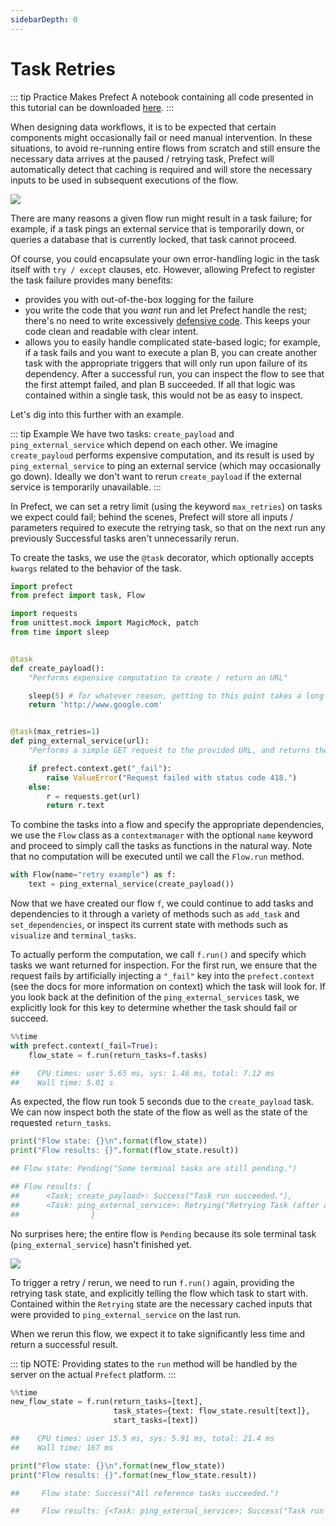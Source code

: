 ```yaml
---
sidebarDepth: 0
---
```


# Task Retries

::: tip Practice Makes Prefect
A notebook containing all code presented in this tutorial can be downloaded [here](/notebooks/task-retries.ipynb).
:::

When designing data workflows, it is to be expected that certain components might occasionally fail or need manual intervention.  In these situations, to avoid re-running entire flows from scratch and still ensure the necessary data arrives at the paused / retrying task, Prefect will automatically detect that caching is required and will store the necessary inputs to be used in subsequent executions of the flow.

<img src='/retry_success.png'>

There are many reasons a given flow run might result in a task failure; for example, if a task pings an external service that is temporarily down, or queries a database that is currently locked, that task cannot proceed.

Of course, you could encapsulate your own error-handling logic in the task itself with `try / except` clauses, etc. However, allowing Prefect to register the task failure provides many benefits:
- provides you with out-of-the-box logging for the failure
- you write the code that you _want_ run and let Prefect handle the rest; there's no need to write excessively [defensive code](https://en.wikipedia.org/wiki/Defensive_programming).  This keeps your code clean and readable with clear intent.
- allows you to easily handle complicated state-based logic; for example, if a task fails and you want to execute a plan B, you can create another task with the appropriate triggers that will only run upon failure of its dependency.  After a successful run, you can inspect the flow to see that the first attempt failed, and plan B succeeded. If all that logic was contained within a single task, this would not be as easy to inspect.

Let's dig into this further with an example.

::: tip Example
We have two tasks: `create_payload` and `ping_external_service` which depend on each other.  We imagine `create_payloud` performs expensive computation, and its result is used by `ping_external_service` to ping an external service (which may occasionally go down).  Ideally we don't want to rerun `create_payload` if the external service is temporarily unavailable.
:::

In Prefect, we can set a retry limit (using the keyword `max_retries`) on tasks we expect could fail; behind the scenes, Prefect will store all  inputs / parameters required to execute the retrying task, so that on the next run any previously Successful tasks aren't unnecessarily rerun.

To create the tasks, we use the `@task` decorator, which optionally accepts `kwargs` related to the behavior of the task.


```python
import prefect
from prefect import task, Flow

import requests
from unittest.mock import MagicMock, patch
from time import sleep


@task
def create_payload():
    "Performs expensive computation to create / return an URL"

    sleep(5) # for whatever reason, getting to this point takes a long time
    return 'http://www.google.com'


@task(max_retries=1)
def ping_external_service(url):
    "Performs a simple GET request to the provided URL, and returns the text of the response."

    if prefect.context.get("_fail"):
        raise ValueError("Request failed with status code 418.")
    else:
        r = requests.get(url)
        return r.text
```

To combine the tasks into a flow and specify the appropriate dependencies, we use the `Flow` class as a `contextmanager` with the optional `name` keyword and proceed to simply call the tasks as functions in the natural way.  Note that no computation will be executed until we call the `Flow.run` method.


```python
with Flow(name="retry example") as f:
    text = ping_external_service(create_payload())
```

Now that we have created our flow `f`, we could continue to add tasks and dependencies to it through a variety of methods such as `add_task` and `set_dependencies`, or inspect its current state with methods such as `visualize` and `terminal_tasks`.

To actually perform the computation, we call `f.run()` and specify which tasks we want returned for inspection.  For the first run, we ensure that the request fails by artificially injecting a `"_fail"` key into the `prefect.context` (see the docs for more information on context) which the task will look for.  If you look back at the definition of the `ping_external_services` task, we explicitly look for this key to determine whether the task should fail or succeed.


```python
%%time
with prefect.context(_fail=True):
    flow_state = f.run(return_tasks=f.tasks)

##    CPU times: user 5.65 ms, sys: 1.46 ms, total: 7.12 ms
##    Wall time: 5.01 s
```

As expected, the flow run took 5 seconds due to the `create_payload` task.  We can now inspect both the state of the flow as well as the state of the requested `return_tasks`.


```python
print("Flow state: {}\n".format(flow_state))
print("Flow results: {}".format(flow_state.result))

## Flow state: Pending("Some terminal tasks are still pending.")

## Flow results: {
##      <Task: create_payload>: Success("Task run succeeded."),
##      <Task: ping_external_service>: Retrying("Retrying Task (after attempt 1 of 2)")
##                }
```

No surprises here; the entire flow is `Pending` because its sole terminal task (`ping_external_service`) hasn't finished yet.

<img src='/retry.png'>

To trigger a retry / rerun, we need to run `f.run()` again, providing the retrying task state, and explicitly telling the flow which task to start with.  Contained within the `Retrying` state are the necessary cached inputs that were provided to `ping_external_service` on the last run.

When we rerun this flow, we expect it to take significantly less time and return a successful result.

::: tip NOTE:
Providing states to the `run` method will be handled by the server on the actual `Prefect` platform.
:::

```python
%%time
new_flow_state = f.run(return_tasks=[text],
                       task_states={text: flow_state.result[text]},
                       start_tasks=[text])

##    CPU times: user 15.5 ms, sys: 5.91 ms, total: 21.4 ms
##    Wall time: 167 ms
```


```python
print("Flow state: {}\n".format(new_flow_state))
print("Flow results: {}".format(new_flow_state.result))

##     Flow state: Success("All reference tasks succeeded.")

##     Flow results: {<Task: ping_external_service>: Success("Task run succeeded.")}
```
